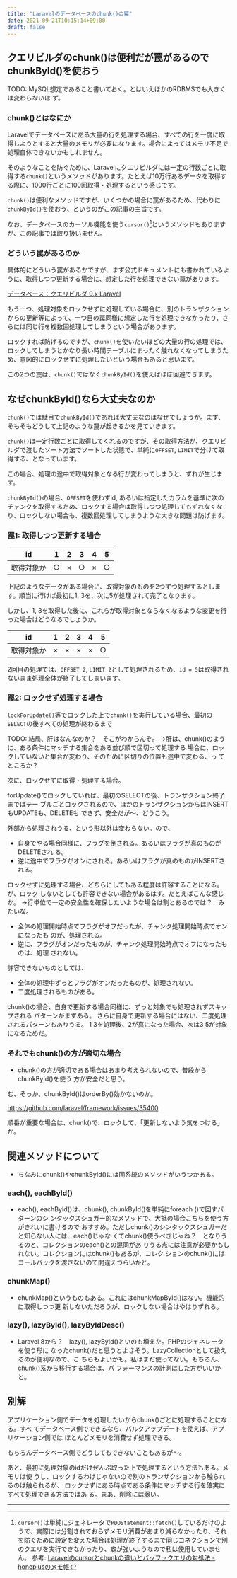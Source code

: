 ```yaml
---
title: "Laravelのデータベースのchunk()の罠"
date: 2021-09-21T10:15:14+09:00
draft: false
---
```


## クエリビルダのchunk()は便利だが罠があるのでchunkById()を使おう

TODO: MySQL想定であること書いておく。とはいえほかのRDBMSでも大きくは変わらないは
ず。


### chunk()とはなにか

Laravelでデータベースにある大量の行を処理する場合、すべての行を一度に取得しようとすると大量のメモリが必要になります。場合によってはメモリ不足で処理自体できないかもしれません。

そのようなことを防ぐために、Laravelにクエリビルダには一定の行数ごとに取得する`chunk()`というメソッドがあります。たとえば10万行あるデータを取得する際に、1000行ごとに100回取得・処理するという感じです。

`chunk()`は便利なメソッドですが、いくつかの場合に罠があるため、代わりに`chunkById()`を使おう、というのがこの記事の主旨です。

なお、データベースのカーソル機能を使う`cursor()`[^cursor]というメソッドもありますが、この記事では取り扱いません。


### どういう罠があるのか

具体的にどういう罠があるかですが、まず公式ドキュメントにも書かれているように、取得しつつ更新する場合に、想定した行を処理できない罠があります。

[データベース：クエリビルダ 9.x Laravel](https://readouble.com/laravel/9.x/ja/queries.html#chunking-results)

もう一つ、処理対象をロックせずに処理している場合に、別のトランザクションからの更新等によって、一つ目の罠同様に想定した行を処理できなかったり、さらには同じ行を複数回処理してしまうという場合があります。

ロックすれば防げるのですが、`chunk()`を使いたいほどの大量の行の処理では、ロックしてしまうとかなり長い時間テーブルにまったく触れなくなってしまうため、意図的にロックせずに処理したいという場合もあると思います。

この2つの罠は、`chunk()`ではなく`chunkById()`を使えばほぼ回避できます。


## なぜchunkById()なら大丈夫なのか

`chunk()`では駄目で`chunkById()`であれば大丈夫なのはなぜでしょうか。まず、そもそもどうして上記のような罠が起きるかを見ていきます。

`chunk()`は一定行数ごとに取得してくれるのですが、その取得方法が、クエリビルダで渡したソート方法でソートした状態で、単純に`OFFSET`, `LIMIT`で分けて取得する、となっています。

この場合、処理の途中で取得対象となる行が変わってしまうと、ずれが生じます。

`chunkById()`の場合、`OFFSET`を使わずid, あるいは指定したカラムを基準に次のチャンクを取得するため、ロックする場合は取得しつつ処理してもずれなくなり、ロックしない場合も、複数回処理してしまうような大きな問題は防げます。

<!--
* 単純な例として、取得しつつ更新する場合、単純に更新後にフラグを落とすような動き
  をする場合がある。この場合、チャンクごとに処理されるチャンクと処理されないチャ
  ンクができるという挙動になる。
* また取得しつつ更新するわけではない場合も、並び順的に間に入る行ができたり、逆に
  間にあるはずの行がなくなると、ちょっとずれる。
* chunkById()は、id, あるいは指定したカラムを基準にする。チャンクごとに、最後に
  処理した行の基準値を持つため、取得しつつ処理する場合は完全にずれがなくなり、
  ロックしない場合も、大きな問題になる影響は防げる。
-->


### 罠1: 取得しつつ更新する場合

| id         | 1   | 2   | 3   | 4   | 5   |
| :-:        | :-: | :-: | :-: | :-: | :-: |
| 取得対象か | ○  | ×  | ○  | ×  | ○  |

上記のようなデータがある場合に、取得対象のものを2つずつ処理するとします。順当に行けば最初に1, 3を、次に5が処理されて完了となります。

しかし、1, 3を取得した後に、これらが取得対象とならなくなるような変更を行った場合はどうなるでしょうか。

| id         | 1   | 2   | 3   | 4   | 5   |
| :-:        | :-: | :-: | :-: | :-: | :-: |
| 取得対象か | ×  | ×  | ×  |× | ○  |

2回目の処理では、`OFFSET 2`, `LIMIT 2`として処理されるため、`id = 5`は取得されないまま処理全体が終了してしまいます。


### 罠2: ロックせず処理する場合

`lockForUpdate()`等でロックした上で`chunk()`を実行している場合、最初の`SELECT`の後すべての処理が終わるまで

TODO: 結局、肝はなんなのか？　そこがわからんぞ。
→肝は、chunk()のように、ある条件にマッチする集合をある並び順で区切って処理する
場合に、ロックしていないと集合が変わり、そのために区切りの位置も途中で変わる、っ
てところか？

次に、ロックせずに取得・処理する場合。

forUpdate()でロックしていれば、最初のSELECTの後、トランザクション終了まではテー
ブルごとロックされるので、ほかのトランザクションからはINSERTもUPDATEも、DELETEも
できず、安全だが～、どうこう。

外部から処理されうる、という形以外は変わらない。ので、

* 自身でやる場合同様に、フラグを倒される。あるいはフラグが真のものがDELETEされ
  る。
* 逆に途中でフラグがオンにされる。あるいはフラグが真のものがINSERTされる。

ロックせずに処理する場合、どちらにしてもある程度は許容することになる。が、ロック
しないとしても許容できない場合があるはず。たとえばこんな感じか。
→行単位で一定の安全性を確保したいような場合は割とあるのでは？　みたいな。

* 全体の処理開始時点でフラグがオフだったが、チャンク処理開始時点でオンになったも
  のが、処理される。
* 逆に、フラグがオンだったものが、チャンク処理開始時点でオフになったものは、処理
  されない。

許容できないものとしては、

* 全体の処理中ずっとフラグがオンだったものが、処理されない。
* 二度処理されるものがある。

chunk()の場合、自身で更新する場合同様に、ずっと対象でも処理されずスキップされる
パターンがまずある。
さらに自身で更新する場合にはない、二度処理されるパターンもありうる。
1 3を処理後、2が真になった場合、次は3 5が対象になるためだ。


### それでもchunk()の方が適切な場合

* chunk()の方が適切である場合はあまり考えられないので、普段からchunkById()を使う
  方が安全だと思う。

む、そっか、chunkById()はorderBy()効かないのか。

https://github.com/laravel/framework/issues/35400

順番が重要な場合は、chunk()で、ロックして、「更新しないよう気をつける」か。


## 関連メソッドについて

* ちなみにchunk()やchunkById()には同系統のメソッドがいうつかある。


### each(), eachById()

* each(), eachById()は、chunk(), chunkById()を単純にforeach ()で回すパターンのシ
  ンタックスシュガー的なメソッドで、大抵の場合こちらを使う方がきれいに書けるので
  おすすめ。ただしchunk()のシンタックスシュガーだと知らない人には、each()じゃな
  くてchunk()使うべきじゃね？　となりうるのと、コレクションのeach()との混同があ
  りうる点には注意が必要かもしれない。コレクションにはchunk()もあるが、コレク
  ションのchunk()にはコールバックを渡さないので間違えづらいかと。


### chunkMap()

* chunkMap()というものもある。これにはchunkMapById()はない。機能的に取得しつつ更
  新しないただろうが、ロックしない場合はやはりずれる。


### lazy(), lazyById(), lazyByIdDesc()

* Laravel 8から？　lazy(), lazyById()といのも増えた。PHPのジェネレータを使う形に
  なったchunk()だと思うとよさそう。LazyCollectionとして扱えるのが便利なので、こ
  ちらもよいかも。私はまだ使ってない。もちろん、chunk()系から移行する場合は、パ
  フォーマンスの計測はした方がいいかと。


## 別解

アプリケーション側でデータを処理したいからchunk()ごとに処理することになる。すべ
てデータベース側でできるなら、バルクアップデートを使えば、アプリケーション側では
ほとんどメモリを消費せず処理できる。

もちろんデータベース側でどうしてもできないこともあるが～。

あと、最初に処理対象のidだけぜんぶ取った上で処理するという方法もある。メモリは使
うし、ロックするわけじゃないので別のトランザクションから触られるのは触られるが、
ロックせずにある時点である条件にマッチする行を確実にすべて処理できる方法ではあ
る。まあ、削除には弱い。


---

[^cursor]: `cursor()`は単純にジェネレータで`PDOStatement::fetch()`しているだけのようで、実際には分割されておらずメモリ消費があまり減らなかったり、それを防ぐために設定を変えた場合は処理が終了するまで同じコネクションで別のクエリを実行できなかったり、癖が強いようなので私は使用していません。
参考: [Laravelのcursorとchunkの違いとバッファクエリの対処法 - honeplusのメモ帳](http://honeplus.blog50.fc2.com/blog-entry-219.html)


